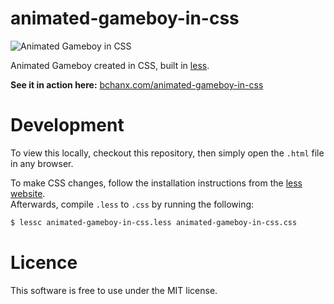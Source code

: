 animated-gameboy-in-css
=======================
![Animated Gameboy in CSS](https://raw.github.com/bchanx/animated-gameboy-in-css/master/animaged-gameboy.gif)

Animated Gameboy created in CSS, built in [less](http://www.lesscss.org).

**See it in action here:** [bchanx.com/animated-gameboy-in-css](http://www.bchanx.com/animated-gameboy-in-css)

Development
===========
To view this locally, checkout this repository, then simply open the `.html` file in any browser.

To make CSS changes, follow the installation instructions from the [less website](http://lesscss.org/#using-less-installation).  
Afterwards, compile `.less` to `.css` by running the following:
```bash
$ lessc animated-gameboy-in-css.less animated-gameboy-in-css.css
```

Licence
=======
This software is free to use under the MIT license.
